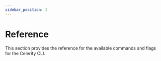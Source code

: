 ```yaml
---
sidebar_position: 2
---
```


# Reference

This section provides the reference for the available commands and flags for the Celerity CLI.